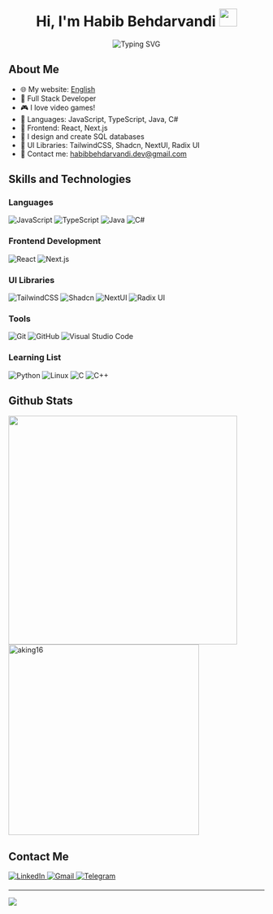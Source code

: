<div align="center">
  <h1><b>Hi, I'm Habib Behdarvandi</b> <img src="https://media.giphy.com/media/hvRJCLFzcasrR4ia7z/giphy.gif" width="35"></h1>
  <img src="https://readme-typing-svg.demolab.com?font=Fira+Code&duration=3000&pause=1000&color=FFBF07&center=true&vCenter=true&random=false&width=450&lines=Full+Stack+Developer%2C;React+Devloper%2C;Next.js+Developer%2C;API+Designer%2C;Always+up+for+a+game+of+video+games..." alt="Typing SVG" />
</div>

## **About Me**

- 🌐 My website: [English](https://habibcoder.vercel.app/)
- 🌱 Full Stack Developer
- 🎮 I love video games!
- 🚀 Languages: JavaScript, TypeScript, Java, C#
- 🔧 Frontend: React, Next.js
- 💾 I design and create SQL databases
- 🎨 UI Libraries: TailwindCSS, Shadcn, NextUI, Radix UI
- 📧 Contact me: habibbehdarvandi.dev@gmail.com

## **Skills and Technologies**

### **Languages**

![JavaScript][javaScript-shield]
![TypeScript][typeScript-shield]
![Java][java-shield]
![C#][c#-shield]

### **Frontend Development**

![React][react-shield]
![Next.js][next-shield]

### **UI Libraries**

![TailwindCSS][tailwind-shield]
![Shadcn][shadcn-shield]
![NextUI][nextUI-shield]
![Radix UI][radixUI-shield]

### **Tools**

![Git][git-shield]
![GitHub][github-shield]
![Visual Studio Code][vsCode-shield]

### **Learning List**

![Python][python-shield]
![Linux][linux-shield]
![C][c-shield]
![C++][c++-shield]

## **Github Stats**

<a href="https://github.com/aking16/">
  <img src="https://github-readme-stats.vercel.app/api?username=aking16&include_all_commits=true&count_private=true&show_icons=true&line_height=28&theme=holi" width="450"/>
  <img src="https://github-readme-stats.vercel.app/api/top-langs?username=HabibBehdarvandiDev&show_icons=true&locale=en&layout=compact&line_height=20&theme=holi" width="375"  alt="aking16"/>
</a>


## **Contact Me**

<a href="www.linkedin.com/in/habib-behdarvandi-7012152ba" target="_blank">
  <img src="https://img.shields.io/badge/linkedin:%20Habib%20Behdarvandi-405DE6?style=for-the-badge&logo=linkedin&logoColor=white" alt="LinkedIn" style="margin-bottom: 5px;"/>
</a>
<a href="mailto:habibbehdarvandi.dev@gmail.com" target="_blank">
  <img src="https://img.shields.io/badge/gmail:%20Habib%20Behdarvandi-EA4335?style=for-the-badge&logo=gmail&logoColor=white" alt="Gmail" style="margin-bottom: 5px;" />
</a>
<a href="https://t.me/habibetoon" target="_blank">
  <img src="https://img.shields.io/badge/Telegram:%20habibetoon-26A5E4?style=for-the-badge&logo=telegram&logoColor=white" style="margin-bottom: 5px;" alt="Telegram"/>
</a>

<!-- Badge Links -->
[c#-shield]: https://img.shields.io/badge/csharp-512BD4?style=for-the-badge&logo=csharp&logoColor=white
[javaScript-shield]: https://img.shields.io/badge/javascript-F7DF1E?style=for-the-badge&logo=javascript&logoColor=black
[typeScript-shield]: https://img.shields.io/badge/typescript-3178C6?style=for-the-badge&logo=typescript&logoColor=white
[java-shield]: https://img.shields.io/badge/java-f89820?style=for-the-badge&logo=java&logoColor=white

[react-shield]: https://img.shields.io/badge/react-61DAFB?style=for-the-badge&logo=react&logoColor=black
[next-shield]: https://img.shields.io/badge/next.js-000000?style=for-the-badge&logo=nextdotjs&logoColor=white

[tailwind-shield]: https://img.shields.io/badge/tailwindcss-06B6D4?style=for-the-badge&logo=tailwindcss&logoColor=white
[shadcn-shield]: https://img.shields.io/badge/shadcn-000000?style=for-the-badge&logo=shadcnui&logoColor=white
[nextUI-shield]: https://img.shields.io/badge/NextUI-000000?style=for-the-badge&logo=nextdotjs&logoColor=white
[radixUI-shield]: https://img.shields.io/badge/RadixUI-6200EE?style=for-the-badge&logo=radix-ui&logoColor=white

[git-shield]: https://img.shields.io/badge/git-F05032?style=for-the-badge&logo=git&logoColor=white
[github-shield]: https://img.shields.io/badge/github-181717?style=for-the-badge&logo=github&logoColor=white
[vsCode-shield]: https://img.shields.io/badge/visual%20studio%20code-007ACC?style=for-the-badge&logo=visualstudiocode&logoColor=white

[python-shield]: https://img.shields.io/badge/python-3776AB?style=for-the-badge&logo=python&logoColor=white
[vim-shield]: https://img.shields.io/badge/vim-019733?style=for-the-badge&logo=vim&logoColor=white
[linux-shield]: https://img.shields.io/badge/linux-FCC624?style=for-the-badge&logo=linux&logoColor=black
[c-shield]: https://img.shields.io/badge/c-A8B9CC?style=for-the-badge&logo=c&logoColor=white
[c++-shield]: https://img.shields.io/badge/c++-00599C?style=for-the-badge&logo=c%2B%2B&logoColor=white

---
[![](https://visitcount.itsvg.in/api?id=HabibBehdarvandiDev&icon=0&color=0)](https://visitcount.itsvg.in)
